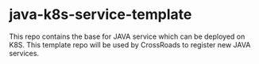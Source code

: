 # java-k8s-service-template

This repo contains the base for JAVA service which can be deployed on K8S.
This template repo will be used by CrossRoads to register new JAVA services.
